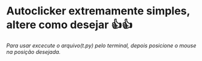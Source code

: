 
# **Autoclicker extremamente simples, altere como desejar 👍👍**

*Para usar excecute o arquivo(t.py) pelo terminal, depois posicione o mouse na posição desejada.*

